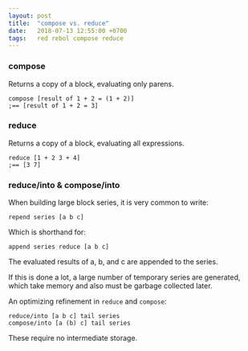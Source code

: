 ```yaml
---
layout: post
title:  "compose vs. reduce"
date:   2018-07-13 12:55:00 +0700
tags:   red rebol compose reduce
---
```


### compose
Returns a copy of a block, evaluating only parens.
```red
compose [result of 1 + 2 = (1 + 2)]
;== [result of 1 + 2 = 3]
```

### reduce
Returns a copy of a block, evaluating all expressions.
```red
reduce [1 + 2 3 + 4]
;== [3 7]
```

### reduce/into & compose/into
When building large block series, it is very common to write:
```red
repend series [a b c]
```

Which is shorthand for:
```red
append series reduce [a b c]
```

The evaluated results of a, b, and c are appended to the series.

If this is done a lot, a large number of temporary series are generated, which take memory and also must be garbage collected later.

An optimizing refinement in `reduce` and `compose`:
```red
reduce/into [a b c] tail series
compose/into [a (b) c] tail series
```

These require no intermediate storage.
